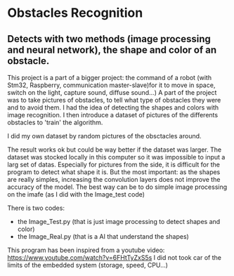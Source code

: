 # Obstacles Recognition
## Detects with two methods (image processing and neural network), the shape and color of an obstacle.

This project is a part of a bigger project: the command of a robot (with Stm32, Raspberry, communication master-slave)for it to move in space, switch on the light, capture sound, diffuse sound...)
A part of the project was to take pictures of obstacles, to tell what type of obstacles they were and to avoid them.
I had the idea of detecting the shapes and colors with image recognition. 
I then introduce a dataset of pictures of the differents obstacles to 'train' the algorithm. 

I did my own dataset by random pictures of the obsctacles around.

The result works ok but could be way better if the dataset was larger. The dataset was stocked locally in this computer so  it was impossible to input a larg set of datas.
Especially for pictures from the side, it is difficult for the program to detect what shape it is. 
But the most important: as the shapes are really simples, increasing the convolution layers does not improve the accuracy of the model. The best way can be to do simple image processing on the imafe (as I did with the Image_test code)
 
There is two codes: 
- the Image_Test.py (that is just image processing to detect shapes and color)
- the Image_Real.py (that is a AI that understand the shapes)


This program has been inspired from a youtube video: https://www.youtube.com/watch?v=6FHtTyZxS5s
I did not took car of the limits of the embedded system (storage, speed, CPU...)
